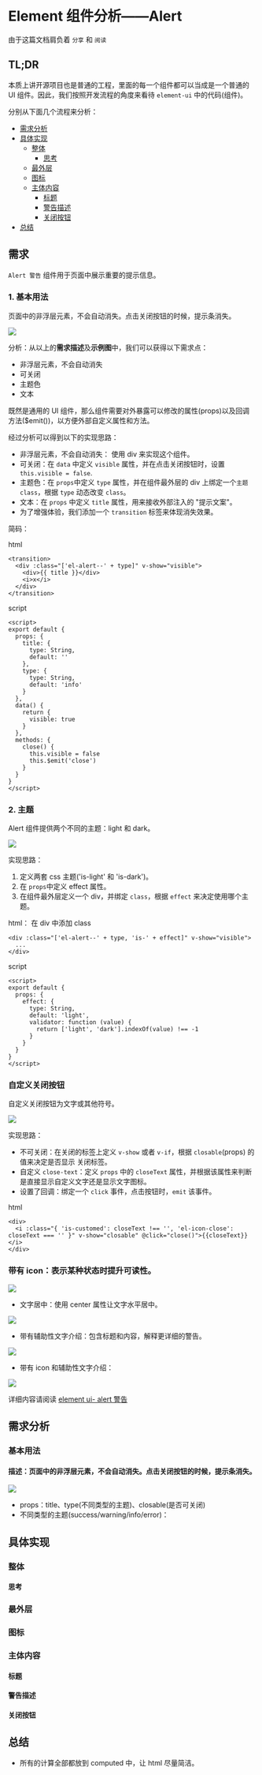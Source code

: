 # Element 组件分析——Alert

由于这篇文档肩负着 `分享` 和 `阅读`

## TL;DR

本质上讲开源项目也是普通的工程，里面的每一个组件都可以当成是一个普通的 UI 组件。因此，我们按照开发流程的角度来看待 `element-ui` 中的代码(组件)。

分别从下面几个流程来分析：

<!-- START doctoc generated TOC please keep comment here to allow auto update -->
<!-- DON'T EDIT THIS SECTION, INSTEAD RE-RUN doctoc TO UPDATE -->

- [需求分析](#%E9%9C%80%E6%B1%82%E5%88%86%E6%9E%90)
- [具体实现](#%E5%85%B7%E4%BD%93%E5%AE%9E%E7%8E%B0)
  - [整体](#%E6%95%B4%E4%BD%93)
    - [思考](#%E6%80%9D%E8%80%83)
  - [最外层](#%E6%9C%80%E5%A4%96%E5%B1%82)
  - [图标](#%E5%9B%BE%E6%A0%87)
  - [主体内容](#%E4%B8%BB%E4%BD%93%E5%86%85%E5%AE%B9)
    - [标题](#%E6%A0%87%E9%A2%98)
    - [警告描述](#%E8%AD%A6%E5%91%8A%E6%8F%8F%E8%BF%B0)
    - [关闭按钮](#%E5%85%B3%E9%97%AD%E6%8C%89%E9%92%AE)
- [总结](#%E6%80%BB%E7%BB%93)

<!-- END doctoc generated TOC please keep comment here to allow auto update -->

## 需求

`Alert 警告` 组件用于页面中展示重要的提示信息。

### 1. 基本用法

页面中的非浮层元素，不会自动消失。点击关闭按钮的时候，提示条消失。

![](../../assets/imgs/alert/1.png)

分析：从以上的**需求描述**及**示例图**中，我们可以获得以下需求点：

- 非浮层元素，不会自动消失
- 可关闭
- 主题色
- 文本

既然是通用的 UI 组件，那么组件需要对外暴露可以修改的属性(props)以及回调方法(\$emit())，以方便外部自定义属性和方法。

经过分析可以得到以下的实现思路：

- 非浮层元素，不会自动消失： 使用 div 来实现这个组件。
- 可关闭：在 `data` 中定义 `visible` 属性，并在点击关闭按钮时，设置 `this.visible = false`.
- 主题色：在 `props`中定义 `type` 属性，并在组件最外层的 div 上绑定一个`主题class`，根据 `type` 动态改变 `class`。
- 文本：在 `props` 中定义 `title` 属性，用来接收外部注入的 "提示文案"。
- 为了增强体验，我们添加一个 `transition` 标签来体现消失效果。

简码：

html

```vue
<transition>
  <div :class="['el-alert--' + type]" v-show="visible">
    <div>{{ title }}</div>
    <i>x</i>
  </div>
</transition>
```

script

```vue
<script>
export default {
  props: {
    title: {
      type: String,
      default: ''
    },
    type: {
      type: String,
      default: 'info'
    }
  },
  data() {
    return {
      visible: true
    }
  },
  methods: {
    close() {
      this.visible = false
      this.$emit('close')
    }
  }
}
</script>
```

### 2. 主题

Alert 组件提供两个不同的主题：light 和 dark。

![](../../assets/imgs/alert/2.png)

实现思路：

1. 定义两套 css 主题('is-light' 和 'is-dark')。
2. 在 `props`中定义 effect 属性。
3. 在组件最外层定义一个 div，并绑定 `class`，根据 `effect` 来决定使用哪个主题。

html： 在 div 中添加 class

```vue
<div :class="['el-alert--' + type, 'is-' + effect]" v-show="visible">
  ...
</div>
```

script

```vue
<script>
export default {
  props: {
    effect: {
      type: String,
      default: 'light',
      validator: function (value) {
        return ['light', 'dark'].indexOf(value) !== -1
      }
    }
  }
}
</script>
```

### 自定义关闭按钮

自定义关闭按钮为文字或其他符号。

![](../../assets/imgs/alert/3.png)

实现思路：

- 不可关闭：在关闭的标签上定义 `v-show` 或者 `v-if`，根据 `closable`(props) 的值来决定是否显示 关闭标签。
- 自定义 `close-text`：定义 `props` 中的 `closeText` 属性，并根据该属性来判断是直接显示自定义文字还是显示文字图标。
- 设置了回调：绑定一个 `click` 事件，点击按钮时，`emit` 该事件。

html

```vue
<div>
  <i :class="{ 'is-customed': closeText !== '', 'el-icon-close': closeText === '' }" v-show="closable" @click="close()">{{closeText}}</i>
</div>
```

### 带有 icon：表示某种状态时提升可读性。

![](../../assets/imgs/alert/4.png)

- 文字居中：使用 center 属性让文字水平居中。

![](../../assets/imgs/alert/5.png)

- 带有辅助性文字介绍：包含标题和内容，解释更详细的警告。

![](../../assets/imgs/alert/6.png)

- 带有 icon 和辅助性文字介绍：

![](../../assets/imgs/alert/7.png)

详细内容请阅读 [element ui- alert 警告](https://element.eleme.cn/#/zh-CN/component/alert)

## 需求分析

### 基本用法

#### 描述：页面中的非浮层元素，不会自动消失。点击关闭按钮的时候，提示条消失。

![](../../assets/imgs/alert/1.png)

- props：title、type(不同类型的主题)、closable(是否可关闭)
- 不同类型的主题(success/warning/info/error)：

## 具体实现

### 整体

#### 思考

### 最外层

### 图标

### 主体内容

#### 标题

#### 警告描述

#### 关闭按钮

## 总结

- 所有的计算全部都放到 computed 中，让 html 尽量简洁。
